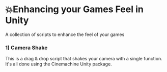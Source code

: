 # 💥Enhancing your Games Feel in Unity
A collection of scripts to enhance the feel of your games

### 1) Camera Shake
This is a drag & drop script that shakes your camera with a single function. It's all done using the Cinemachine Unity package.
